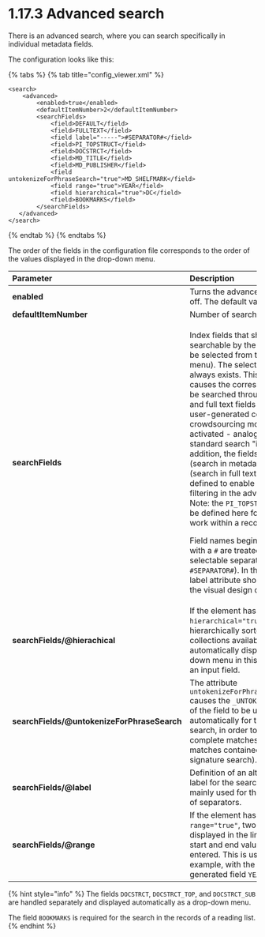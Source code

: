 # 1.17.3 Advanced search

There is an advanced search, where you can search specifically in individual metadata fields.

The configuration looks like this:

{% tabs %}
{% tab title="config\_viewer.xml" %}
```markup
<search>
    <advanced>
        <enabled>true</enabled>
        <defaultItemNumber>2</defaultItemNumber>
        <searchFields>
            <field>DEFAULT</field>
            <field>FULLTEXT</field>
            <field label="-----">#SEPARATOR#</field>
            <field>PI_TOPSTRUCT</field>
            <field>DOCSTRCT</field>
            <field>MD_TITLE</field>
            <field>MD_PUBLISHER</field>
            <field untokenizeForPhraseSearch="true">MD_SHELFMARK</field>
            <field range="true">YEAR</field>
            <field hierarchical="true">DC</field>
            <field>BOOKMARKS</field>
        </searchFields>
   </advanced>
</search>
```
{% endtab %}
{% endtabs %}

The order of the fields in the configuration file corresponds to the order of the values displayed in the drop-down menu.

<table>
  <thead>
    <tr>
      <th style="text-align:left"><b>Parameter </b>
      </th>
      <th style="text-align:left">Description</th>
    </tr>
  </thead>
  <tbody>
    <tr>
      <td style="text-align:left"><b>enabled</b>
      </td>
      <td style="text-align:left">Turns the advanced search on or off. The default value is <code>true</code>.</td>
    </tr>
    <tr>
      <td style="text-align:left"><b>defaultItemNumber</b>
      </td>
      <td style="text-align:left">Number of search fields displayed</td>
    </tr>
    <tr>
      <td style="text-align:left"><b>searchFields </b>
      </td>
      <td style="text-align:left">
        <p>Index fields that should be searchable by the user (these can be selected
          from the drop-down menu). The selection <code>All fields</code> always exists.
          This selection causes the corresponding term to be searched through all
          metadata and full text fields (and also in user-generated content, if crowdsourcing
          module is activated - analogous to the standard search &quot;in all data&quot;.
          In addition, the fields <code>DEFAULT</code> (search in metadata) and <code>FULLTEXT</code> (search
          in full texts) can be defined to enable corresponding filtering in the
          advanced search. Note: the <code>PI_TOPSTRUCT</code> field must be defined
          here for the search to work within a record.</p>
        <p>Field names beginning and ending with a <code>#</code> are treated as non-selectable
          separators (e.g. <code>#SEPARATOR#</code>). In this case, the label attribute
          should be used for the visual design of the separator.</p>
      </td>
    </tr>
    <tr>
      <td style="text-align:left"><b>searchFields/@hierachical</b>
      </td>
      <td style="text-align:left">If the element has the attribute <code>hierarchical=&quot;true&quot;</code>,
        a hierarchically sorted list of the collections available in the index
        is automatically displayed as a drop-down menu in this line instead of
        an input field.</td>
    </tr>
    <tr>
      <td style="text-align:left"><b>searchFields/@untokenizeForPhraseSearch</b>
      </td>
      <td style="text-align:left">The attribute <code>untokenizeForPhraseSearch=&quot;true&quot;</code> causes
        the <code>_UNTOKENIZED</code> version of the field to be used automatically
        for the phrase search, in order to allow only complete matches and no matches
        contained (e.g. for a signature search).</td>
    </tr>
    <tr>
      <td style="text-align:left"><b>searchFields/@label</b>
      </td>
      <td style="text-align:left">Definition of an alternative display label for the search field. This
        is mainly used for the visual design of separators.</td>
    </tr>
    <tr>
      <td style="text-align:left"><b>searchFields/@range</b>
      </td>
      <td style="text-align:left">If the element has the attribute <code>range=&quot;true&quot;</code>, two
        input fields are displayed in the line in which a start and end value can
        be entered. This is useful, for example, with the automatically generated
        field <code>YEAR</code>.</td>
    </tr>
  </tbody>
</table>

{% hint style="info" %}
The fields `DOCSTRCT`, `DOCSTRCT_TOP`, and `DOCSTRCT_SUB` are handled separately and displayed automatically as a drop-down menu.

The field `BOOKMARKS` is required for the search in the records of a reading list.
{% endhint %}

